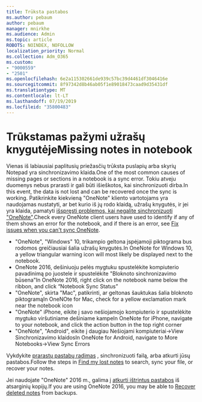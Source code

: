 ```yaml
---
title: Trūksta pastabos
ms.author: pebaum
author: pebaum
manager: mnirkhe
ms.audience: Admin
ms.topic: article
ROBOTS: NOINDEX, NOFOLLOW
localization_priority: Normal
ms.collection: Adm_O365
ms.custom:
- "9000559"
- "2501"
ms.openlocfilehash: 6e2a115302661de939c57bc39d4461df3046416e
ms.sourcegitcommit: 8f97342d8b46ab05f1e89018473caad9d35431df
ms.translationtype: MT
ms.contentlocale: lt-LT
ms.lasthandoff: 07/19/2019
ms.locfileid: "35800483"
---
```

# <a name="missing-notes-in-notebook"></a><span data-ttu-id="83a7a-102">Trūkstamas pažymi užrašų knygutėje</span><span class="sxs-lookup"><span data-stu-id="83a7a-102">Missing notes in notebook</span></span>

<span data-ttu-id="83a7a-103">Vienas iš labiausiai paplitusių priežasčių trūksta puslapių arba skyrių Notepad yra sinchronizavimo klaida.</span><span class="sxs-lookup"><span data-stu-id="83a7a-103">One of the most common causes of missing pages or sections in a notebook is a sync error.</span></span> <span data-ttu-id="83a7a-104">Tokiu atveju duomenys nebus prarasti ir gali būti išieškotos, kai sinchronizuoti dirba.</span><span class="sxs-lookup"><span data-stu-id="83a7a-104">In this event, the data is not lost and can be recovered once the sync is working.</span></span> <span data-ttu-id="83a7a-105">Patikrinkite kiekvieną "OneNote" kliento vartotojams yra naudojamas nustatyti, ar bet kurio iš jų rodo klaidą, užrašų knygutės, ir jei yra klaida, pamatyti [išspręsti problemos, kai negalite sinchronizuoti "OneNote"](https://support.office.com/article/299495ef-66d1-448f-90c1-b785a6968d45).</span><span class="sxs-lookup"><span data-stu-id="83a7a-105">Check every OneNote client users have used to identify if any of them shows an error for the notebook, and if there is an error, see [Fix issues when you can't sync OneNote](https://support.office.com/article/299495ef-66d1-448f-90c1-b785a6968d45).</span></span>

- <span data-ttu-id="83a7a-106">"OneNote", "Windows" 10, trikampio geltona įspėjamoji piktograma bus rodomos greičiausiai šalia užrašų knygutės.</span><span class="sxs-lookup"><span data-stu-id="83a7a-106">In OneNote for Windows 10, a yellow triangular warning icon will most likely be displayed next to the notebook.</span></span>
- <span data-ttu-id="83a7a-107">OneNote 2016, dešiniuoju pelės mygtuku spustelėkite kompiuterio pavadinimą po juostele ir spustelėkite "Bloknoto sinchronizavimo būsena"</span><span class="sxs-lookup"><span data-stu-id="83a7a-107">In OneNote 2016, right click on the notebook name below the ribbon, and click “Notebook Sync Status”</span></span>
- <span data-ttu-id="83a7a-108">"OneNote", skirta "Mac", patikrinti, ar geltonas šauktukas šalia bloknoto piktogramą</span><span class="sxs-lookup"><span data-stu-id="83a7a-108">In OneNOte for Mac, check for a yellow exclamation mark near the notebook icon</span></span>
- <span data-ttu-id="83a7a-109">"OneNote" iPhone, eikite į savo nešiojamojo kompiuterio ir spustelėkite mygtuko viršutiniame dešiniame kampe</span><span class="sxs-lookup"><span data-stu-id="83a7a-109">In OneNote for iPhone, navigate to your notebook, and click the action button in the top right corner</span></span>
- <span data-ttu-id="83a7a-110">"OneNote", "Android", eikite į daugiau Nešiojami kompiuteriai->View Sinchronizavimo klaidos</span><span class="sxs-lookup"><span data-stu-id="83a7a-110">In OneNote for Android, navigate to More Notebooks->View Sync Errors</span></span>

<span data-ttu-id="83a7a-111">Vykdykite [prarastų pastabų radimas](https://support.office.com/article/32cb2bd7-afe7-44d2-a711-398a88421287) , sinchronizuoti failą, arba atkurti jūsų pastabos.</span><span class="sxs-lookup"><span data-stu-id="83a7a-111">Follow the steps in [Find my lost notes](https://support.office.com/article/32cb2bd7-afe7-44d2-a711-398a88421287) to search, sync your file, or recover your notes.</span></span>

<span data-ttu-id="83a7a-112">Jei naudojate "OneNote" 2016 m., galima į [atkurti ištrintus pastabos](https://support.office.com/article/32ed1036-74fd-4c21-bc28-033a486e6b14) iš atsarginių kopijų.</span><span class="sxs-lookup"><span data-stu-id="83a7a-112">If you are using OneNote 2016, you may be able to [Recover deleted notes](https://support.office.com/article/32ed1036-74fd-4c21-bc28-033a486e6b14) from backups.</span></span>